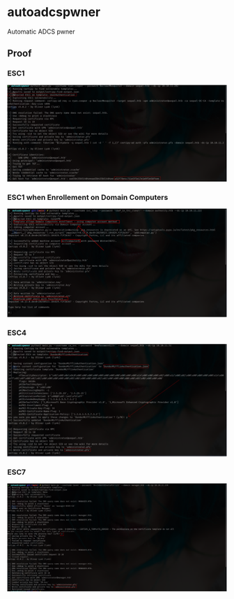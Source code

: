# autoadcspwner
Automatic ADCS pwner

## Proof  
### ESC1  
![ESC1](.images/ESC1.png)

### ESC1 when Enrollement on Domain Computers
![ESC1](.images/ESC1-compter.png)

### ESC4  
![ESC4](.images/ESC4.png)

### ESC7  
![ESC7](.images/ESC7.png)
